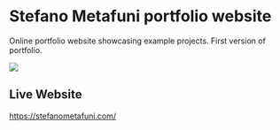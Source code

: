 # Stefano Metafuni portfolio website

Online portfolio website showcasing example projects. First version of portfolio.

![](https://353a23c500dde3b2ad58-c49fe7e7355d384845270f4a7a0a7aa1.ssl.cf2.rackcdn.com/5f2549ac0b2119152d00ae40/screenshot.png)


## Live Website

https://stefanometafuni.com/